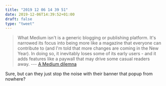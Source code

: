 ```yaml
---
title: "2019 12 06 14 39 51"
date: 2019-12-06T14:39:52+01:00
draft: false
type: "tweet"
---
```

> What Medium isn't is a generic blogging or publishing platform. It's narrowed its focus into being more like a magazine that everyone can contribute to (and I'm told that more changes are coming in the New Year). In doing so, it inevitably loses some of its early users - and it adds features like a paywall that may drive some casual readers away. --- [A Medium dilemna](https://werd.io/2019/a-medium-dilemma)

Sure, but can they just stop the noise with their banner that popup from nowhere?
